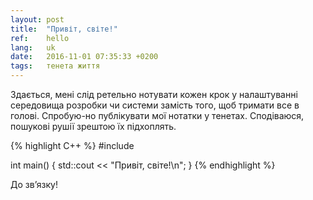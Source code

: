 ```yaml
---
layout: post
title:  "Привіт, світе!"
ref:    hello
lang:   uk
date:   2016-11-01 07:35:33 +0200
tags:   тенета життя
---
```


Здається, мені слід ретельно нотувати кожен крок у налаштуванні середовища
розробки чи системи замість того, щоб тримати все в голові. Спробую-но публікувати
мої нотатки у тенетах. Сподіваюся, пошукові рушії зрештою їх підхоплять.

{% highlight C++ %}
#include <iostream>

int main()
{
    std::cout << "Привіт, світе!\n";
}
{% endhighlight %}

До зв’язку!
